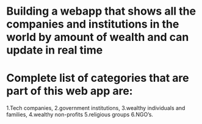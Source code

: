 # Building a webapp that shows all the companies and institutions in the world by amount of wealth and can update in real time

# Complete list of categories that are part of this web app are:
  1.Tech companies, 
  2.government institutions, 
  3.wealthy individuals and families, 
  4.wealthy non-profits 
  5.religious groups 
  6.NGO’s.
